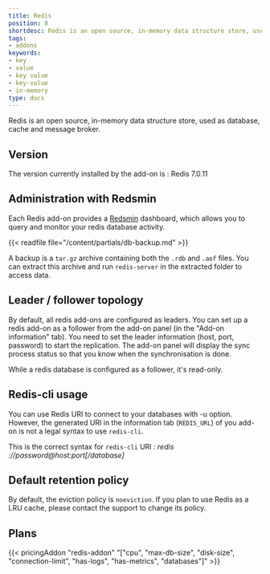 ```yaml
---
title: Redis
position: 8
shortdesc: Redis is an open source, in-memory data structure store, used as database, cache and message broker.
tags:
- addons
keywords:
- key
- value
- key value
- key-value
- in-memory
type: docs
---
```


Redis is an open source, in-memory data structure store, used as database, cache and message broker.

## Version

The version currently installed by the add-on is : Redis 7.0.11

## Administration with Redsmin

Each Redis add-on provides a [Redsmin](https://www.redsmin.com) dashboard, which allows
you to query and monitor your redis database activity.

{{< readfile file="/content/partials/db-backup.md" >}}

A backup is a `tar.gz` archive containing both the `.rdb` and `.aof` files. You can extract this archive and run `redis-server` in the extracted folder to access data.

## Leader / follower topology

By default, all redis add-ons are configured as leaders. You can set up a redis add-on as a follower from the add-on panel (in the "Add-on information" tab). You need to set the leader
information (host, port, password) to start the replication. The add-on panel will display the sync process status so that you know when the synchronisation is done.

While a redis database is configured as a follower, it's read-only.

## Redis-cli usage

You can use Redis URI to connect to your databases with -u option. However, the generated URI in the information tab (`REDIS_URL`) of you add-on is not a legal syntax to use `redis-cli`.

This is the correct syntax for `redis-cli` URI : *redis ://password@host:port[/database]*

## Default retention policy

By default, the eviction policy is `noeviction`. If you plan to use Redis as a LRU cache,
please contact the support to change its policy.

## Plans

{{< pricingAddon "redis-addon" "[\"cpu\", \"max-db-size\", \"disk-size\", \"connection-limit\", \"has-logs\", \"has-metrics\", \"databases\"]" >}}

